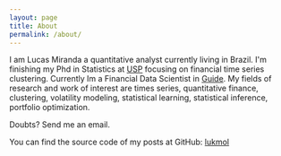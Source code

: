 ```yaml
---
layout: page
title: About
permalink: /about/
---
```


I am Lucas Miranda a quantitative analyst currently living in Brazil. I'm finishing my Phd in Statistics at [USP](https://www.ime.usp.br/en/graduate/statistics/) focusing on financial time series clustering. Currently Im a Financial Data Scientist in [Guide](https://www.guide.com.br/). My fields of research and work of interest are times series, quantitative finance, clustering, volatility modeling, statistical learning, statistical inference, portfolio optimization.

Doubts? Send me an email.

You can find the source code of my posts at GitHub:
[lukmol](https://github.com/lukmol)
